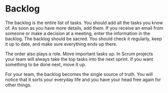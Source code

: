 # Backlog

The backlog is the entire list of tasks. You should add all the tasks you know of. As soon as you have more details, add them. If you receive an email from someone or make a decision at a meeting, enter the information in the backlog. The backlog should be sacred. You should check it regularly, keep it up to date, and make sure everything ends up there.

The order also plays a role. Move important tasks up. In Scrum projects your team will always take the top tasks into the next sprint. If you want something to be done next, move it up.

For your team, the backlog becomes the single source of truth. You will notice that it sorts your everyday life and you have your head free again for other things.
